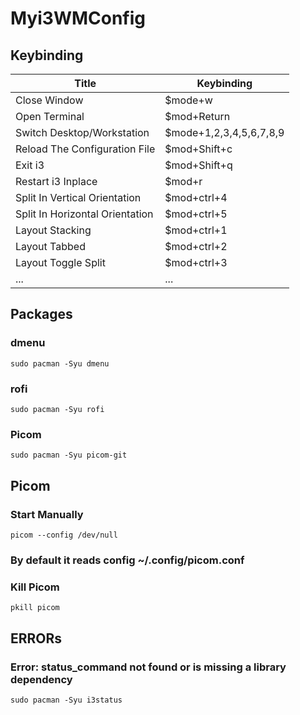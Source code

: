 # Myi3WMConfig
## Keybinding
| Title  | Keybinding |
| ------------- | ------------- |
| Close Window  | $mode+w  |
| Open Terminal  | $mod+Return  |
| Switch Desktop/Workstation | $mode+1,2,3,4,5,6,7,8,9 |
| Reload The Configuration File | $mod+Shift+c |
| Exit i3 | $mod+Shift+q |
| Restart i3 Inplace | $mod+r |
| Split In Vertical Orientation | $mod+ctrl+4 |
| Split In Horizontal Orientation | $mod+ctrl+5 |
| Layout Stacking | $mod+ctrl+1 |
| Layout Tabbed | $mod+ctrl+2 |
| Layout Toggle Split | $mod+ctrl+3 |
| ... | ... |

## Packages
### dmenu
```
sudo pacman -Syu dmenu
```
### rofi
```
sudo pacman -Syu rofi
```
### Picom
```
sudo pacman -Syu picom-git
```
## Picom
### Start Manually
```
picom --config /dev/null
```
### By default it reads config ~/.config/picom.conf
### Kill Picom
```
pkill picom
```
## ERRORs
### Error: status_command not found or is missing a library dependency
```
sudo pacman -Syu i3status
```
